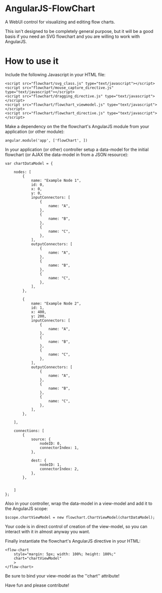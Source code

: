 AngularJS-FlowChart
===================

A WebUI control for visualizing and editing flow charts.

This isn't designed to be completely general purpose, but it will be a good basis if you need an SVG flowchart and you are willing to work with AngularJS.


How to use it
=============

Include the following Javascript in your HTML file:

	<script src="flowchart/svg_class.js" type="text/javascript"></script>
	<script src="flowchart/mouse_capture_directive.js" type="text/javascript"></script>
	<script src="flowchart/dragging_directive.js" type="text/javascript"></script>
	<script src="flowchart/flowchart_viewmodel.js" type="text/javascript"></script>
	<script src="flowchart/flowchart_directive.js" type="text/javascript"></script>


Make a dependency on the the flowchart's AngularJS module from your application (or other module):

	angular.module('app', ['flowChart', ])


In your application (or other) controller setup a data-model for the initial flowchart (or AJAX the data-model in from a JSON resource):

	var chartDataModel = {

		nodes: [
			{
				name: "Example Node 1",
				id: 0,
				x: 0,
				y: 0,
				inputConnectors: [
					{
						name: "A",
					},
					{
						name: "B",
					},
					{
						name: "C",
					},
				],
				outputConnectors: [
					{
						name: "A",
					},
					{
						name: "B",
					},
					{
						name: "C",
					},
				],
			},

			{
				name: "Example Node 2",
				id: 1,
				x: 400,
				y: 200,
				inputConnectors: [
					{
						name: "A",
					},
					{
						name: "B",
					},
					{
						name: "C",
					},
				],
				outputConnectors: [
					{
						name: "A",
					},
					{
						name: "B",
					},
					{
						name: "C",
					},
				],
			},

		],

		connections: [
			{
				source: {
					nodeID: 0,
					connectorIndex: 1,
				},

				dest: {
					nodeID: 1,
					connectorIndex: 2,
				},
			},


		]
	};


Also in your controller, wrap the data-model in a view-model and add it to the AngularJS scope:

	$scope.chartViewModel = new flowchart.ChartViewModel(chartDataModel);

Your code is in direct control of creation of the view-model, so you can interact with it in almost anyway you want.

Finally instantiate the flowchart's AngularJS directive in your HTML:

    <flow-chart
		style="margin: 5px; width: 100%; height: 100%;"
      	chart="chartViewModel"
      	>
    </flow-chart>

Be sure to bind your view-model as the ''chart'' attribute!


Have fun and please contribute!
